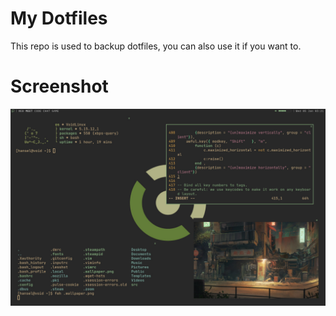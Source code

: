 # My Dotfiles

This repo is used to backup dotfiles, you can also use it if you want to.

# Screenshot
![alt text](https://github.com/hanselstevan/dotfiles/blob/master/.screenshot.png?raw=true)
